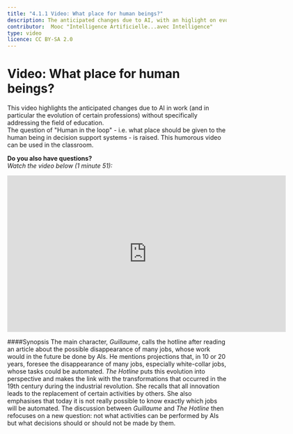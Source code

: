 ```yaml
---
title: "4.1.1 Video: What place for human beings?"
description: The anticipated changes due to AI, with an higlight on evolution of work market
contributor:  Mooc "Intelligence Artificielle...avec Intelligence"
type: video
licence: CC BY-SA 2.0
---
```

# Video: What place for human beings?

This video highlights the anticipated changes due to AI in work (and in particular the evolution of certain professions) without specifically addressing the field of education.  
The question of "Human in the loop" - i.e. what place should be given to the human being in decision support systems - is raised.
This humorous video can be used in the classroom.  

**Do you also have questions?**  
_Watch the video below (1 minute 51):_

<center><iframe width="640" height="360" src="https://www.youtube.com/embed/CpS2_IsY2EI?rel=0&showinfo=0&cc_load_policy=1&hl=en&modestbranding=1" frameborder="0" allowfullscreen></iframe></center>

####Synopsis
The main character, _Guillaume_, calls the hotline after reading an article about the possible disappearance of many jobs, whose work would in the future be done by AIs. He mentions projections that, in 10 or 20 years, foresee the disappearance of many jobs, especially white-collar jobs, whose tasks could be automated. _The Hotline_ puts this evolution into perspective and makes the link with the transformations that occurred in the 19th century during the industrial revolution. She recalls that all innovation leads to the replacement of certain activities by others. She also emphasises that today it is not really possible to know exactly which jobs will be automated.
The discussion between _Guillaume_ and _The Hotline_ then refocuses on a new question: not what activities can be performed by AIs but what decisions should or should not be made by them. 
